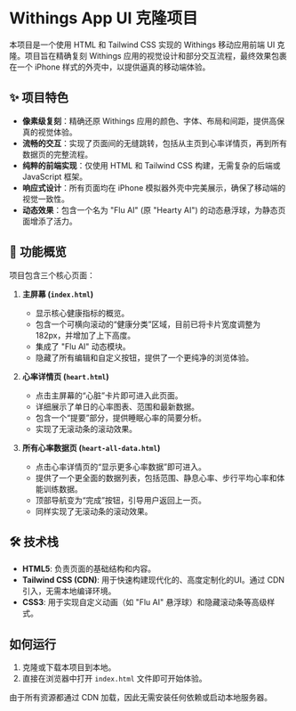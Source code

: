 # Withings App UI 克隆项目

本项目是一个使用 HTML 和 Tailwind CSS 实现的 Withings 移动应用前端 UI 克隆。项目旨在精确复刻 Withings 应用的视觉设计和部分交互流程，最终效果包裹在一个 iPhone 样式的外壳中，以提供逼真的移动端体验。

## ✨ 项目特色

- **像素级复刻**：精确还原 Withings 应用的颜色、字体、布局和间距，提供高保真的视觉体验。
- **流畅的交互**：实现了页面间的无缝跳转，包括从主页到心率详情页，再到所有数据页的完整流程。
- **纯粹的前端实现**：仅使用 HTML 和 Tailwind CSS 构建，无需复杂的后端或 JavaScript 框架。
- **响应式设计**：所有页面均在 iPhone 模拟器外壳中完美展示，确保了移动端的视觉一致性。
- **动态效果**：包含一个名为 "Flu AI" (原 "Hearty AI") 的动态悬浮球，为静态页面增添了活力。

## 🚀 功能概览

项目包含三个核心页面：

1.  **主屏幕 (`index.html`)**
    -   显示核心健康指标的概览。
    -   包含一个可横向滚动的“健康分类”区域，目前已将卡片宽度调整为 182px，并增加了上下高度。
    -   集成了 "Flu AI" 动态模块。
    -   隐藏了所有编辑和自定义按钮，提供了一个更纯净的浏览体验。

2.  **心率详情页 (`heart.html`)**
    -   点击主屏幕的“心脏”卡片即可进入此页面。
    -   详细展示了单日的心率图表、范围和最新数据。
    -   包含一个“提要”部分，提供睡眠心率的简要分析。
    -   实现了无滚动条的滚动效果。

3.  **所有心率数据页 (`heart-all-data.html`)**
    -   点击心率详情页的“显示更多心率数据”即可进入。
    -   提供了一个更全面的数据列表，包括范围、静息心率、步行平均心率和体能训练数据。
    -   顶部导航变为“完成”按钮，引导用户返回上一页。
    -   同样实现了无滚动条的滚动效果。

## 🛠️ 技术栈

- **HTML5**: 负责页面的基础结构和内容。
- **Tailwind CSS (CDN)**: 用于快速构建现代化的、高度定制化的UI。通过 CDN 引入，无需本地编译环境。
- **CSS3**: 用于实现自定义动画（如 "Flu AI" 悬浮球）和隐藏滚动条等高级样式。

## 如何运行

1.  克隆或下载本项目到本地。
2.  直接在浏览器中打开 `index.html` 文件即可开始体验。

由于所有资源都通过 CDN 加载，因此无需安装任何依赖或启动本地服务器。
